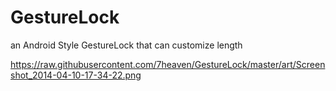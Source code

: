 GestureLock
===========

an Android Style GestureLock that can customize length

https://raw.githubusercontent.com/7heaven/GestureLock/master/art/Screenshot_2014-04-10-17-34-22.png
